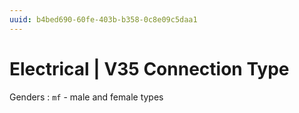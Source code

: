 ```yaml
---
uuid: b4bed690-60fe-403b-b358-0c8e09c5daa1
---
```

# Electrical | V35 Connection Type

Genders
: `mf` - male and female types
